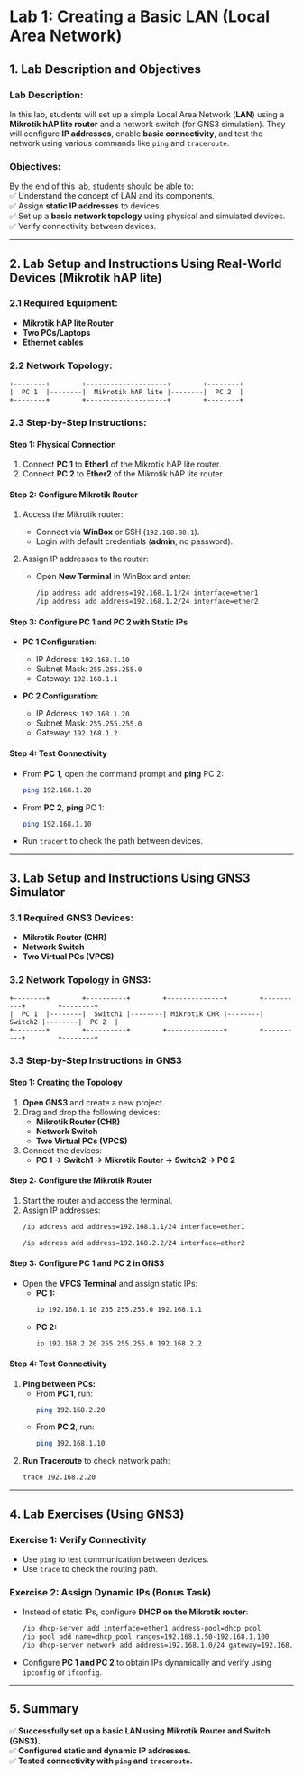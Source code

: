 # **Lab 1: Creating a Basic LAN (Local Area Network)**  
## **1. Lab Description and Objectives**  

### **Lab Description:**  
In this lab, students will set up a simple Local Area Network (**LAN**) using a **Mikrotik hAP lite router** and a network switch (for GNS3 simulation). They will configure **IP addresses**, enable **basic connectivity**, and test the network using various commands like `ping` and `traceroute`.  

### **Objectives:**  
By the end of this lab, students should be able to:  
✅ Understand the concept of LAN and its components.  
✅ Assign **static IP addresses** to devices.  
✅ Set up a **basic network topology** using physical and simulated devices.  
✅ Verify connectivity between devices.  

---

## **2. Lab Setup and Instructions Using Real-World Devices (Mikrotik hAP lite)**  

### **2.1 Required Equipment:**  
- **Mikrotik hAP lite Router**  
- **Two PCs/Laptops**  
- **Ethernet cables**  

### **2.2 Network Topology:**  
```
+--------+        +--------------------+        +--------+
|  PC 1  |--------|  Mikrotik hAP lite |--------|  PC 2  |
+--------+        +--------------------+        +--------+
```
  
### **2.3 Step-by-Step Instructions:**  

#### **Step 1: Physical Connection**  
1. Connect **PC 1** to **Ether1** of the Mikrotik hAP lite router.  
2. Connect **PC 2** to **Ether2** of the Mikrotik hAP lite router.  

#### **Step 2: Configure Mikrotik Router**  

1. Access the Mikrotik router:  
   - Connect via **WinBox** or SSH (`192.168.88.1`).  
   - Login with default credentials (**admin**, no password).  

2. Assign IP addresses to the router:  
   - Open **New Terminal** in WinBox and enter:  
     ```sh
     /ip address add address=192.168.1.1/24 interface=ether1
     /ip address add address=192.168.1.2/24 interface=ether2
     ```  

#### **Step 3: Configure PC 1 and PC 2 with Static IPs**  
- **PC 1 Configuration:**  
  - IP Address: `192.168.1.10`  
  - Subnet Mask: `255.255.255.0`  
  - Gateway: `192.168.1.1`  

- **PC 2 Configuration:**  
  - IP Address: `192.168.1.20`  
  - Subnet Mask: `255.255.255.0`  
  - Gateway: `192.168.1.2`  

#### **Step 4: Test Connectivity**  
- From **PC 1**, open the command prompt and **ping** PC 2:  
  ```sh
  ping 192.168.1.20
  ```  
- From **PC 2**, **ping** PC 1:  
  ```sh
  ping 192.168.1.10
  ```  
- Run `tracert` to check the path between devices.  

---

## **3. Lab Setup and Instructions Using GNS3 Simulator**  

### **3.1 Required GNS3 Devices:**  
- **Mikrotik Router (CHR)**  
- **Network Switch**  
- **Two Virtual PCs (VPCS)**  

### **3.2 Network Topology in GNS3:**  
```
+--------+        +----------+        +--------------+        +----------+        +--------+
|  PC 1  |--------|  Switch1 |--------| Mikrotik CHR |--------|  Switch2 |--------|  PC 2  |
+--------+        +----------+        +--------------+        +----------+        +--------+
```
  
### **3.3 Step-by-Step Instructions in GNS3**  

#### **Step 1: Creating the Topology**  
1. **Open GNS3** and create a new project.  
2. Drag and drop the following devices:  
   - **Mikrotik Router (CHR)**  
   - **Network Switch**  
   - **Two Virtual PCs (VPCS)**  
3. Connect the devices:  
   - **PC 1 → Switch1 → Mikrotik Router → Switch2 → PC 2**  

#### **Step 2: Configure the Mikrotik Router**  
1. Start the router and access the terminal.  
2. Assign IP addresses:  
   ```sh
   /ip address add address=192.168.1.1/24 interface=ether1
   ```  
   ```sh
   /ip address add address=192.168.2.2/24 interface=ether2
   ```  

#### **Step 3: Configure PC 1 and PC 2 in GNS3**  
- Open the **VPCS Terminal** and assign static IPs:  
  - **PC 1:**  
    ```sh
    ip 192.168.1.10 255.255.255.0 192.168.1.1
    ```  
  - **PC 2:**  
    ```sh
    ip 192.168.2.20 255.255.255.0 192.168.2.2
    ```  

#### **Step 4: Test Connectivity**  
1. **Ping between PCs:**  
   - From **PC 1**, run:  
     ```sh
     ping 192.168.2.20
     ```  
   - From **PC 2**, run:  
     ```sh
     ping 192.168.1.10
     ```  
2. **Run Traceroute** to check network path:  
   ```sh
   trace 192.168.2.20
   ```

---

## **4. Lab Exercises (Using GNS3)**  

### **Exercise 1: Verify Connectivity**  
- Use `ping` to test communication between devices.  
- Use `trace` to check the routing path.  

### **Exercise 2: Assign Dynamic IPs (Bonus Task)**  
- Instead of static IPs, configure **DHCP on the Mikrotik router**:  
  ```sh
  /ip dhcp-server add interface=ether1 address-pool=dhcp_pool
  /ip pool add name=dhcp_pool ranges=192.168.1.50-192.168.1.100
  /ip dhcp-server network add address=192.168.1.0/24 gateway=192.168.1.1
  ```  
- Configure **PC 1 and PC 2** to obtain IPs dynamically and verify using `ipconfig` or `ifconfig`.  

---

## **5. Summary**  
✅ **Successfully set up a basic LAN using Mikrotik Router and Switch (GNS3).**  
✅ **Configured static and dynamic IP addresses.**  
✅ **Tested connectivity with `ping` and `traceroute`.**  